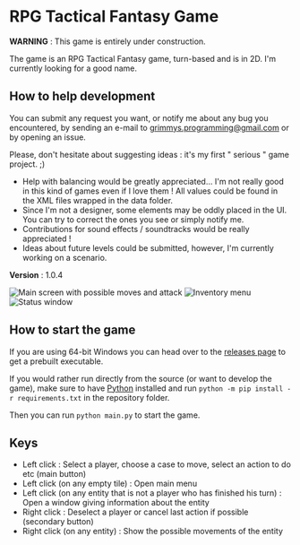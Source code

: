 # RPG Tactical Fantasy Game

__WARNING__ : This game is entirely under construction.

The game is an RPG Tactical Fantasy game, turn-based and is in 2D.
I'm currently looking for a good name.

## How to help development

You can submit any request you want, or notify me about any bug you encountered, by sending an e-mail to grimmys.programming@gmail.com or by opening an issue.

Please, don't hesitate about suggesting ideas : it's my first " serious " game project. ;)

* Help with balancing would be greatly appreciated... I'm not really good in this kind of games even if I love them !
  All values could be found in the XML files wrapped in the data folder.
* Since I'm not a designer, some elements may be oddly placed in the UI. You can try to correct the ones you see or simply notify me.
* Contributions for sound effects / soundtracks would be really appreciated !
* Ideas about future levels could be submitted, however, I'm currently working on a scenario.

__Version__ : 1.0.4

![Main screen with possible moves and attack](/screenshots/player_moves_and_attacks.png?raw=True)
![Inventory menu](/screenshots/inventory_screen.png?raw=True)
![Status window](/screenshots/status_screen.png?raw=True)

## How to start the game

If you are using 64-bit Windows you can head over to the [releases page](https://github.com/grimmys/rpg_tactical_fantasy_game/releases) to get a prebuilt executable.

If you would rather run directly from the source \(or want to develop the game\), make sure to have [Python](https://python.org) installed and run `python -m pip install -r requirements.txt` in the repository folder.

Then you can run `python main.py` to start the game.

## Keys

* Left click : Select a player, choose a case to move, select an action to do etc (main button)
* Left click (on any empty tile) : Open main menu
* Left click (on any entity that is not a player who has finished his turn) : Open a window giving information about the entity
* Right click : Deselect a player or cancel last action if possible (secondary button)
* Right click (on any entity) : Show the possible movements of the entity
